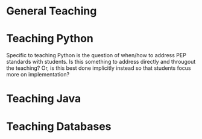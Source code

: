 # General Teaching
# Teaching Python
Specific to teaching Python is the question of when/how to address PEP standards with students. Is this something to address directly and througout the teaching? Or, is this best done implicitly instead so that students focus more on implementation? 
# Teaching Java
# Teaching Databases
